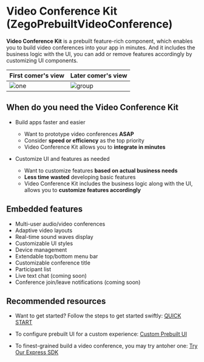 # **Video Conference Kit** (ZegoPrebuiltVideoConference)

**Video Conference Kit** is a prebuilt feature-rich component, which enables you to build video conferences into your app in minutes. 
And it includes the business logic with the UI, you can add or remove features accordingly by customizing UI components.


|First comer's view| Later comer's view|
|---|---|
|![one](https://storage.zego.im/sdk-doc/Pics/ZegoUIKit/conference/user1.gif)|![group](https://storage.zego.im/sdk-doc//Pics/ZegoUIKit/conference/user2.gif)|

## When do you need the Video Conference Kit

- Build apps faster and easier
  - Want to prototype video conferences **ASAP**
  - Consider **speed or efficiency** as the top priority
  - Video Conference Kit allows you to **integrate in minutes**

- Customize UI and features as needed
  - Want to customize features **based on actual business needs**
  - **Less time wasted** developing basic features
  - Video Conference Kit includes the business logic along with the UI, allows you to **customize features accordingly**


## Embedded features

- Multi-user audio/video conferences
- Adaptive video layouts
- Real-time sound waves display
- Customizable UI styles
- Device management
- Extendable top/bottom menu bar
- Customizable conference title
- Participant list
- Live text chat (coming soon)
- Conference join/leave notifications (coming soon)


## Recommended resources

- Want to get started? Follow the steps to get started swiftly:
  [QUICK START](https://docs.zegocloud.com/article/14893)

- To configure prebuilt UI for a custom experience:
  [Custom Prebuilt UI](https://docs.zegocloud.com/article/14897)

- To finest-grained build a video conference, you may try antoher one:
  [Try Our Express SDK](https://docs.zegocloud.com/article/5542)